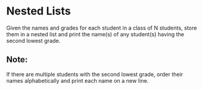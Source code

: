 # Nested Lists

Given the names and grades for each student in a class of N students, 
store them in a nested list and print the name(s) of any student(s) 
having the second lowest grade.

## Note:
If there are multiple students with the second lowest grade, 
order their names alphabetically and print each name on a new line.
